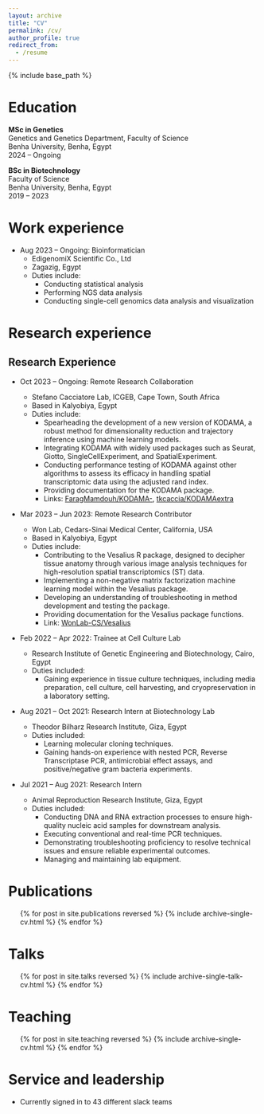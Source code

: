 ```yaml
---
layout: archive
title: "CV"
permalink: /cv/
author_profile: true
redirect_from:
  - /resume
---
```


{% include base_path %}

Education
======
**MSc in Genetics**  
Genetics and Genetics Department, Faculty of Science  
Benha University, Benha, Egypt  
2024 – Ongoing  

**BSc in Biotechnology**  
Faculty of Science  
Benha University, Benha, Egypt  
2019 – 2023  

Work experience
======
* Aug 2023 – Ongoing: Bioinformatician  
  * EdigenomiX Scientific Co., Ltd  
  * Zagazig, Egypt  
  * Duties include:  
    - Conducting statistical analysis  
    - Performing NGS data analysis  
    - Conducting single-cell genomics data analysis and visualization  

  
Research experience
======
## Research Experience

* Oct 2023 – Ongoing: Remote Research Collaboration  
  * Stefano Cacciatore Lab, ICGEB, Cape Town, South Africa  
  * Based in Kalyobiya, Egypt  
  * Duties include:  
    - Spearheading the development of a new version of KODAMA, a robust method for dimensionality reduction and trajectory inference using machine learning models.  
    - Integrating KODAMA with widely used packages such as Seurat, Giotto, SingleCellExperiment, and SpatialExperiment.  
    - Conducting performance testing of KODAMA against other algorithms to assess its efficacy in handling spatial transcriptomic data using the adjusted rand index.  
    - Providing documentation for the KODAMA package.  
    * Links: [FaragMamdouh/KODAMA-](https://github.com/FaragMamdouh/KODAMA-/tree/main), [tkcaccia/KODAMAextra](https://github.com/tkcaccia/KODAMAextra)  

* Mar 2023 – Jun 2023: Remote Research Contributor  
  * Won Lab, Cedars-Sinai Medical Center, California, USA  
  * Based in Kalyobiya, Egypt  
  * Duties include:  
    - Contributing to the Vesalius R package, designed to decipher tissue anatomy through various image analysis techniques for high-resolution spatial transcriptomics (ST) data.  
    - Implementing a non-negative matrix factorization machine learning model within the Vesalius package.  
    - Developing an understanding of troubleshooting in method development and testing the package.  
    - Providing documentation for the Vesalius package functions.  
    * Link: [WonLab-CS/Vesalius](https://github.com/WonLab-CS/Vesalius)  

* Feb 2022 – Apr 2022: Trainee at Cell Culture Lab  
  * Research Institute of Genetic Engineering and Biotechnology, Cairo, Egypt  
  * Duties included:  
    - Gaining experience in tissue culture techniques, including media preparation, cell culture, cell harvesting, and cryopreservation in a laboratory setting.  

* Aug 2021 – Oct 2021: Research Intern at Biotechnology Lab  
  * Theodor Bilharz Research Institute, Giza, Egypt  
  * Duties included:  
    - Learning molecular cloning techniques.  
    - Gaining hands-on experience with nested PCR, Reverse Transcriptase PCR, antimicrobial effect assays, and positive/negative gram bacteria experiments.  

* Jul 2021 – Aug 2021: Research Intern  
  * Animal Reproduction Research Institute, Giza, Egypt  
  * Duties included:  
    - Conducting DNA and RNA extraction processes to ensure high-quality nucleic acid samples for downstream analysis.  
    - Executing conventional and real-time PCR techniques.  
    - Demonstrating troubleshooting proficiency to resolve technical issues and ensure reliable experimental outcomes.  
    - Managing and maintaining lab equipment.  


Publications
======
  <ul>{% for post in site.publications reversed %}
    {% include archive-single-cv.html %}
  {% endfor %}</ul>
  
Talks
======
  <ul>{% for post in site.talks reversed %}
    {% include archive-single-talk-cv.html  %}
  {% endfor %}</ul>
  
Teaching
======
  <ul>{% for post in site.teaching reversed %}
    {% include archive-single-cv.html %}
  {% endfor %}</ul>
  
Service and leadership
======
* Currently signed in to 43 different slack teams
